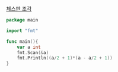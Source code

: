 [체스판 조각](https://www.acmicpc.net/problem/3004)
```go
package main

import "fmt"

func main(){
	var a int
	fmt.Scan(&a)
	fmt.Println((a/2 + 1)*(a - a/2 + 1))
}
```